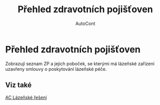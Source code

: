 ﻿---
    title: "Přehled zdravotních pojišťoven"
    author: AutoCont
    ms.date: 04/30/2018
    ms.topic: article
    ms.prod: dynamics-nav-2017
    ms.contentlocale: cs-cz
    ms.lasthandoff: 04/30/2018
---

# Přehled zdravotních pojišťoven

Zobrazují seznam ZP a jejich poboček, se kterými má lázeňské zařízení uzavřeny smlouvy o poskytování lázeňské péče. 


## <a name="see-also"></a>Viz také
[AC Lázeňské řešení](ac-spa-solution.md)